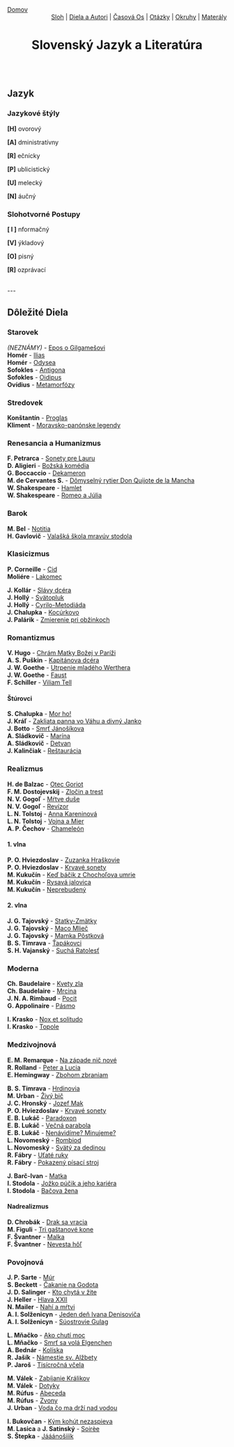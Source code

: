 <div align="center">
    <div align="left">
        <a href="/README.md">Domov</a>
    </div>
    <div align="right">
        <a href="./pisomne-sloh.md">Sloh</a>
        |
        <a href="./povinne-diela.md">Diela a Autori</a>
        |
        <a href="./timeline.md">Časová Os</a>
        |
        <a href="./ustne-otazky.md">Otázky</a>
        |
        <a href="./ustne-okruhy.org.md">Okruhy</a>
        |
        <a href="https://drive.google.com/drive/u/1/folders/1hWhZNvgWC-8cb7jK5zRorX9WfCzyq_WF">Materály</a>
    </div>

# Slovenský Jazyk a Literatúra
</div>
<br><br>

## Jazyk

### Jazykové štýly
<!--<a href="./gramatika/styly/hovorovy.md">-->
__[H]__ <!--</a>--> ovorový
<!--<a href="./gramatika/styly/administrativny.md">-->
__[A]__ <!--</a>--> dministratívny
<!--<a href="./gramatika/styly/recnicky.md">-->
__[R]__ <!--</a>--> ečnícky
<!--<a href="./gramatika/styly/publicisticky.md">-->
__[P]__ <!--</a>--> ublicistický
<!--<a href="./gramatika/styly/umelecky.md">-->
__[U]__ <!--</a>--> melecký
<!--<a href="./gramatika/styly/naucny.md">-->
__[N]__ <!--</a>--> áučný
### Slohotvorné Postupy
<!--<a href="./gramatika/postupy/informacny.md">-->
__[ I ]__ <!-- ]</a>--> nformačný
<!--<a href="./gramatika/postupy/vykladovy.md">-->
__[V]__ <!--</a>--> ýkladový
<!--<a href="./gramatika/postupy/opisny.md">-->
__[O]__ <!--</a>--> pisný
<!--<a href="./gramatika/postupy/rozpravaci.md">-->
__[R]__ <!--</a>--> ozprávací

<br>
---

<!--### Obsah  
[Starovek](./obdobia/starovek.md)  
[Stredovek](./obdobia/stredovek.md)  
[Renesancia a Humanizmus](./obdobia/hum-a-ren.md)  
[Barok](./obdobia/barok.md)  
[Klasicizmus](#klasicizmus)  

[Romantizmus](#romantizmus)  
[Realizmus](#realizmus)  
[Moderna](#moderna)  
[Medzivojnová](#medzivojnová)  
[Povojnová](#povojnová-po-1945)  
-->
## Dôležité Diela
### Starovek
*(NEZNÁMY)* - [Epos o Gilgamešovi](./literature/epos-o-gilgamesovi.md)  
**Homér** - [Ilias](./literature/ilias.md)  
**Homér** - [Odysea](./literature/odysea.md)  
**Sofokles** - [Antigona](./literature/antigona.md)  
**Sofokles** - [Oidipus](./literature/oidipus.md)  
**Ovídius** - [Metamorfózy](./literature/metamorfozy.md)  

### Stredovek
**Konštantín** - [Proglas](./literature/proglas.md)  
**Kliment** - [Moravsko-panónske legendy](./literature/moravsko-panonske-legendy.md)  

### Renesancia a Humanizmus
**F. Petrarca** - [Sonety pre Lauru](./literature/sonety-pre-lauru.md)  
**D. Aligieri** - [Božská komédia](./literature/bozska-komedia.md)  
**G. Boccaccio** - [Dekameron](./literature/dekameron.md)  
**M. de Cervantes S.** - [Dômyselný rytier Don Quijote de la Mancha](./literature/domyselny-rytier-don-quijote-de-la-mancha.md)  
**W. Shakespeare** - [Hamlet](./literature/hamlet.md)  
**W. Shakespeare** - [Romeo a Júlia](./literature/romeo-a-julia.md)  

### Barok
**M. Bel** - [Notitia](./literature/notitia.md)  
**H. Gavlovič** - [Valašká škola mravúv stodola](./literature/valaska-skola-mravuv-stodola.md)  

### Klasicizmus
**P. Corneille** - [Cid](./literature/cid.md)  
**Moliére** - [Lakomec](./literature/lakomec.md)  

**J. Kollár** - [Slávy dcéra](./literature/slavy-dcera.md)  
**J. Hollý** - [Svätopluk](./literature/svatopluk.md)  
**J. Hollý** - [Cyrilo-Metodiáda](./literature/cyrilo-metodiada.md)  
**J. Chalupka** - [Kocúrkovo](./literature/kocurkovo.md)  
**J. Palárik** - [Zmierenie pri obžinkoch](./literature/zmierenie-pri-obzinkoch.md)  

### Romantizmus
**V. Hugo** - [Chrám Matky Božej v Paríži](./literature/chram-matky-bozej-v-parizi.md)  
**A. S. Puškin** - [Kapitánova dcéra](./literature/kapitanova-dcera.md)  
**J. W. Goethe** - [Utrpenie mladého Werthera](./literature/utrpenie-mladeho-werthera.md)  
**J. W. Goethe** - [Faust](./literature/faust.md)  
**F. Schiller** - [Viliam Tell](./literature/viliam-tell.md)  

#### Štúrovci
**S. Chalupka** - [Mor ho!](./literature/mor-ho.md)  
**J. Kráľ** - [Zakliata panna vo Váhu a divný Janko](./literature/zakliata-panna-vo-vahu-a-divny-janko.md)  
**J. Botto** - [Smrť Jánošíkova](./literature/smrt-janosikova.md)  
**A. Sládkovič** - [Marína](./literature/marina.md)  
**A. Sládkovič** - [Detvan](./literature/detvan.md)  
**J. Kalinčiak** - [Reštaurácia](./literature/restavracia.md)  

### Realizmus
**H. de Balzac** - [Otec Goriot](./literature/otec-goriot.md)  
**F. M. Dostojevskij** - [Zločin a trest](./literature/zlocin-a-trest.md)  
**N. V. Gogoľ** - [Mŕtve duše](./literature/mrtve-duse.md)  
**N. V. Gogoľ** - [Revízor](./literature/revizor.md)  
**L. N. Tolstoj** - [Anna Kareninová](./literature/anna-kareninova.md)  
**L. N. Tolstoj** - [Vojna a Mier](./literature/vojna-a-mier.md)  
**A. P. Čechov** - [Chameleón](./literature/chameleon.md)  

#### 1. vlna
**P. O. Hviezdoslav** - [Zuzanka Hraškovie](./literature/zuzanka-hraskovie.md)  
**P. O. Hviezdoslav** - [Krvavé sonety](./literature/krvave-sonety.md)  
**M. Kukučín** - [Keď báčik z Chochoľova umrie](./literature/ked-bacik-z-chocholova-umrie.md)  
**M. Kukučín** - [Rysavá jalovica](./literature/rysava-jalovica.md)  
**M. Kukučín** - [Neprebudený](./literature/neprebudeny.md)  

#### 2. vlna
**J. G. Tajovský** - [Statky-Zmätky](./literature/statky-zmatky.md)  
**J. G. Tajovský** - [Maco Mlieč](./literature/maco-mliec.md)  
**J. G. Tajovský** - [Mamka Pôstková](./literature/mamka-postkova.md)   
**B. S. Timrava** - [Ťapákovci](./literature/tapakovci.md)  
**S. H. Vajanský** - [Suchá Ratolesť](./literature/sucha-ratolesť.md)  

### Moderna
**Ch. Baudelaire** - [Kvety zla](./literature/kvety-zla.md)  
**Ch. Baudelaire** - [Mrcina](./literature/mrcina.md)  
**J. N. A. Rimbaud** - [Pocit](./literature/pocit.md)  
**G. Appolinaire** - [Pásmo](./literature/pasmo.md)  

**I. Krasko** - [Nox et solitudo](./literature/nox-et-solitudo.md)  
**I. Krasko** - [Topole](./literature/topole.md)  

### Medzivojnová
**E. M. Remarque** - [Na západe nič nové](./literature/na-zapade-nic-nove.md)  
**R. Rolland** - [Peter a Lucia](./literature/peter-a-lucia.md)  
**E. Hemingway** - [Zbohom zbraniam](./literature/zbohom-zbraniam.md)  

**B. S. Timrava** - [Hrdinovia](./literature/hrdinovia.md)  
**M. Urban** - [Živý bič](./literature/zivy-bic.md)  
**J. C. Hronský** - [Jozef Mak](./literature/jozef-mak.md)  
**P. O. Hviezdoslav** - [Krvavé sonety](./literature/krvave-sonety.md)  
**E. B. Lukáč** - [Paradoxon](./literature/paradoxon.md)  
**E. B. Lukáč** - [Večná parabola](./literature/vecna-parabola.md)  
**E. B. Lukáč** - [Nenávidíme? Minujeme?](./literature/nenavidime-milujeme.md)  
**L. Novomeský** - [Rombiod](./literature/romboid.md)  
**L. Novomeský** - [Svätý za dedinou](./literature/svaty-za-dedinou.md)  
**R. Fábry** - [Uťaté ruky](./literature/utate-ruky.md)  
**R. Fábry** - [Pokazený písací stroj](./literature/pokazeny-pisaci-stroj.md)  

**J. Barč-Ivan** - [Matka](./literature/matka.md)  
**I. Stodola** - [Jožko púčik a jeho kariéra](./literature/jozko-pucik-a-jeho-kariera.md)  
**I. Stodola** - [Bačova žena](./literature/bacova-zena.md)  

#### Nadrealizmus
**D. Chrobák** - [Drak sa vracia](./literature/drak-sa-vracia.md)  
**M. Figuli** - [Tri gaštanové kone](./literature/tri-gastanove-kone.md)  
**F. Švantner** - [Malka](./literature/malka.md)  
**F. Švantner** - [Nevesta hôľ](./literature/nevesta-hol.md)  

### Povojnová
**J. P. Sarte** - [Múr](./literature/mur.md)  
**S. Beckett** - [Čakanie na Godota](./literature/cakanie-na-godota.md)  
**J. D. Salinger** - [Kto chytá v žite](./literature/kto-chyta-v-zite.md)  
**J. Heller** - [Hlava XXII](./literature/hlava-xxii.md)  
**N. Mailer** - [Nahí a mŕtvi](./literature/nahi-a-mrtvi.md)  
**A. I. Solženicyn** - [Jeden deň Ivana Denisoviča](./literature/jeden-den-ivana-denisovica.md)  
**A. I. Solženicyn** - [Súostrovie Gulag](./literature/suostrovie-gulag.md)  


**L. Mňačko** - [Ako chutí moc](./literature/ako-chuti-moc.md)  
**L. Mňačko** - [Smrť sa volá Elgenchen](./literature/smrt-sa-vola-elgenchen.md)  
**A. Bednár** - [Kolíska](./literature/koliska.md)  
**R. Jašík** - [Námestie sv. Alžbety](./literature/namestie-sv-alzbety.md)  
**P. Jaroš** - [Tisícročná včela](./literature/tisicrocna-vcela.md)  


**M. Válek** - [Zabíjanie Králikov](./literature/zabijanie-kralikov.md)  
**M. Válek** - [Dotyky](./literature/dotyky.md)  
**M. Rúfus** - [Abeceda](./literature/abeceda.md)  
**M. Rúfus** - [Zvony](./literature/zvony.md)  
**J. Urban** - [Voda čo ma drží nad vodou](./literature/voda-co-ma-drzi-nad-vodou.md)  

**I. Bukovčan** - [Kým kohút nezaspieva](./literature/kim-kohut-nezaspieva.md)  
**M. Lasica** a **J. Satinský** - [Soirèe](./literature/soiree.md)  
**S. Štepka** - [Jááánošííík](./literature/jaaanoosiik.md)